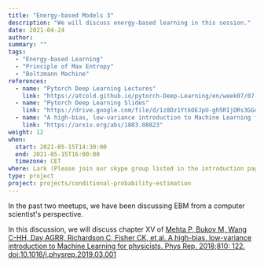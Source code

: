 ```yaml
---
title: "Energy-based Models 3"
description: "We will discuss energy-based learning in this session."
date: 2021-04-24
author:
summary: ""
tags:
  - "Energy-based Learning"
  - "Principle of Max Entropy"
  - "Boltzmann Machine"
references:
  - name: "Pytorch Deep Learning Lectures"
    link: "https://atcold.github.io/pytorch-Deep-Learning/en/week07/07-1/"
  - name: "Pytorch Deep Learning Slides"
    link: "https://drive.google.com/file/d/1z8Dz1YtkOEJpU-gh5RIjORs3GGqkYJQa/view"
  - name: "A high-bias, low-variance introduction to Machine Learning for physicists"
    link: "https://arxiv.org/abs/1803.08823"
weight: 12
when:
  start: 2021-05-15T14:30:00
  end: 2021-05-15T16:00:00
  timezone: CET
where: Lark (Please join our skype group listed in the introduction page for more info)
type: project
project: projects/conditional-probability-estimation
---
```


In the past two meetups, we have been discussing EBM from a computer scientist's perspective.

In this discussion, we will discuss chapter XV of [Mehta P, Bukov M, Wang C-HH, Day AGRR, Richardson C, Fisher CK, et al. A high-bias, low-variance introduction to Machine Learning for physicists. Phys Rep. 2018;810: 122. doi:10.1016/j.physrep.2019.03.001](http://arxiv.org/abs/1803.08823)
